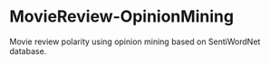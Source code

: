 # MovieReview-OpinionMining
Movie review polarity using opinion mining based on SentiWordNet database.
